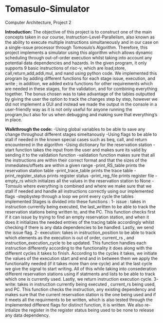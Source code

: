 # Tomasulo-Simulator
Computer Architecture, Project 2

**Introduction:**
The objective of this project is to construct one of the main concepts taken in our course, Instruction-Level-Parallelism, also known as the ability to execute multiple instructions simultaneously and in our case on a single-issue processor through Tomosulo’s Algorithm. Therefore, this project implements a simulator using this algorithm which allows dynamic scheduling through out-of-order execution whilst taking into account any potential data dependencies and hazards. In the given program,  it only supports 9 basic instructions of risc-v, which are load,store, call,return,add,addi,mul, and nand using python code. We implemented this program by adding different functions for each stage issue, execution, and write ; in addition, we added extra functions for other requirements which are needed in these stages, for the validation, and for combining everything together. The bonus chosen was to take advantage of the tables outputted by giving the user the option to track the changes step by step, however we did not implement a GUI and instead we made the output in the console in a user-friendly way as it is not only useful for anyone running the program,bu:t also for us when debugging and making sure that everything’s in place.

**Walkthrough the code:**
-Using global variables to be able to save any change throughout different stages simeltanously
-Using flags to be able to stall if needed in the known special cases such as beq, call, and return encountered in the algorithm
-Using dictionary for the reservation station
-start function takes the input from the user and makes sure its valid by sending it to the validation function
-validation function makes sure that all the instructions are within their correct format and that the sizes of the immediates/offsets are within a given range
-print_RS_table prints the reservation station table
-print_trace_table prints the trace table
-print_register_status prints register status
-print_reg_file prints register file
-empty_rs which initialzes all the values in the reservation station to None
-Tomsulo where everything is combined and where we make sure that we stall if needed and handle all instructions correctly using our implemented flags
-stepbystep through a loop we print every cycle the tables implemented
Stages is divided into these functions : 
1- issue : takes in instruction currently being executed, the last_written to be able to track the reservation stations being written to, and the PC. This function checks first if it can issue by trying to find an empty reservation station, and when it does it initializes the needed entries of the tracing table accordingly whilst checking if there is any data dependencies to be handled. Lastly, we send the issue flag.
2- execution: takes in instruction_position to be able to track which elements as the execution is out of order, current_rs , and instruction_execution_cycle to be updated. This function handles each instruction differently according to the functionality it does along with the different cycles it takes to finish. According to the cycles it takes, we initiate the values of the execution start and end and in between them we apply the functionality needed (if it takes more than one cycle) and at the last cycle we give the signal to start writing. All of this while taking into consederation different reservation stations using if statments and lists to be able to track which one is currently used. Lastly, we return instruction execution cycle.
3- write: takes in instruction currently being executed , current_rs being used, and PC. This function checks the instruction, any existing dependency and makes sure that the current reservation station is the one being used and if it meets all the requirments  to be written, which is also tested through the implemented different flags for distinct function, it is written. We also re-intialize the register in the register status being used to be none to release any data dependency. 



